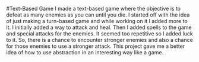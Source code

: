 #Text-Based Game
I made a text-based game where the objective is to defeat as many enemies as you can until you die. I started off with the idea of just making a turn-based game and while working on it I added more to it. I initially added a way to attack and heal. Then I added spells to the game and special attacks for the enemies. It seemed too repetitive so I added luck to it. So, there is a chance to encounter stronger enemies and also a chance for those enemies to use a stronger attack. This project gave me a better idea of how to use abstraction in an interesting way like a game.
